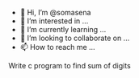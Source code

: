 - 👋 Hi, I’m @somasena
- 👀 I’m interested in ...
- 🌱 I’m currently learning ...
- 💞️ I’m looking to collaborate on ...
- 📫 How to reach me ...

<!---
somasena/somasena is a ✨ special ✨ repository because its `README.md` (this file) appears on your GitHub profile.
You can click the Preview link to take a look at your changes.
--->
Write c program to find sum of digits
